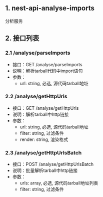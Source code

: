 ## 1. nest-api-analyse-imports
分析服务

## 2. 接口列表
### 2.1 /analyse/parseImports
* 接口：GET /analyse/parseImports
* 说明：解析tarball代码中import语句
* 参数：
  - url: string, 必选, 源代码tarball地址

### 2.2 /analyse/getHttpUrls
* 接口：GET /analyse/getHttpUrls
* 说明：解析tarball中http链接
* 参数：
  - url: string, 必选, 源代码tarball地址
  - filter: string, 过滤条件
  - render: string, 渲染格式

### 2.3 /analyse/getHttpUrlsBatch
* 接口：POST /analyse/getHttpUrlsBatch
* 说明：批量解析tarball中http链接
* 参数：
  - urls: array, 必选, 源代码tarball地址列表
  - filter: string, 过滤条件